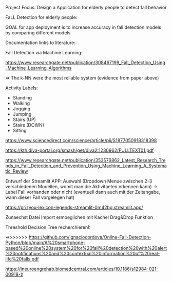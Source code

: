 Project Focus: Design a Application for elderly people to detect fall behavior 

FaLL Detection for elderly people: 

GOAL for app deployment is to increase accuracy in fall detection models by comparing different models 

Documentation links to literature: 

Fall Detection via Machine Learning: 

https://www.researchgate.net/publication/308467199_Fall_Detection_Using_Machine_Learning_Algorithms

=> The k-NN  were the
    most reliable system (evidence from paper above)
    
 Activity Labels: 
 
- Standing
- Walking
- Jogging
- Jumping
- Stairs (UP)
- Stairs (DOWN)
- Sitting
    
https://www.sciencedirect.com/science/article/pii/S1877050918318398

https://kth.diva-portal.org/smash/get/diva2:1230962/FULLTEXT01.pdf

https://www.researchgate.net/publication/353576862_Latest_Research_Trends_in_Fall_Detection_and_Prevention_Using_Machine_Learning_A_Systematic_Review

Entwurf der Streamlit APP: Auswahl (Dropdown Menue zwischen 2-3 verschiedenen Modellen, womit man die Aktivitaeten erkennen kann) -> Label Fall vorhanden oder nicht (eventuell dann auch mit der Zeitangabe, wann dieser Fall vorgelegen hat)

https://prizyou-lexicon-legends-streamlit-0m42bg.streamlit.app/

Zunaechst Datei Import ermoeglichen mit Kachel Drag&Drop Funktion

Threshold Decision Tree recherchieren!: 

=>>>>>>> https://github.com/ignaciocordova/Online-Fall-Detection-Python/blob/main/A%20smartphone-based%20online%20system%20for%20fall%20detection%20with%20alert%20notifications%20and%20contextual%20information%20of%20real-life%20falls.pdf

https://jneuroengrehab.biomedcentral.com/articles/10.1186/s12984-021-00918-z
